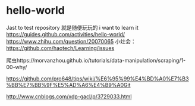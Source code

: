 # hello-world
Jast to test repository
就是随便玩玩的
i want to learn it
https://guides.github.com/activities/hello-world/
https://www.zhihu.com/question/20070065
小灶会：https://github.com/haotech/Learning/issues

爬虫https://morvanzhou.github.io/tutorials/data-manipulation/scraping/1-00-why/

https://github.com/pro648/tips/wiki/%E6%95%99%E4%BD%A0%E7%B3%BB%E7%BB%9F%E5%AD%A6%E4%B9%A0Git

http://www.cnblogs.com/xdp-gacl/p/3729033.html
